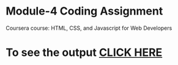 

# Module-4 Coding Assignment

Coursera course: HTML, CSS, and Javascript for Web Developers

# To see the output [CLICK HERE](https://kratiacharya.github.io/html-css-javas/module-4/index.html)

